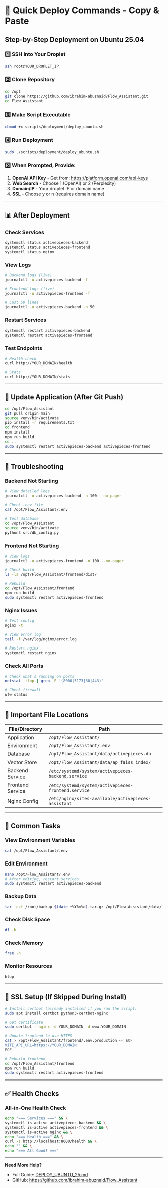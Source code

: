 # 🚀 Quick Deploy Commands - Copy & Paste

## Step-by-Step Deployment on Ubuntu 25.04

### 1️⃣ SSH into Your Droplet

```bash
ssh root@YOUR_DROPLET_IP
```

### 2️⃣ Clone Repository

```bash
cd /opt
git clone https://github.com/ibrahim-abuznaid/Flow_Assistant.git
cd Flow_Assistant
```

### 3️⃣ Make Script Executable

```bash
chmod +x scripts/deployment/deploy_ubuntu.sh
```

### 4️⃣ Run Deployment

```bash
sudo ./scripts/deployment/deploy_ubuntu.sh
```

### 5️⃣ When Prompted, Provide:

1. **OpenAI API Key** - Get from: https://platform.openai.com/api-keys
2. **Web Search** - Choose 1 (OpenAI) or 2 (Perplexity)
3. **Domain/IP** - Your droplet IP or domain name
4. **SSL** - Choose y or n (requires domain name)

---

## 📊 After Deployment

### Check Services

```bash
systemctl status activepieces-backend
systemctl status activepieces-frontend
systemctl status nginx
```

### View Logs

```bash
# Backend logs (live)
journalctl -u activepieces-backend -f

# Frontend logs (live)
journalctl -u activepieces-frontend -f

# Last 50 lines
journalctl -u activepieces-backend -n 50
```

### Restart Services

```bash
systemctl restart activepieces-backend
systemctl restart activepieces-frontend
```

### Test Endpoints

```bash
# Health check
curl http://YOUR_DOMAIN/health

# Stats
curl http://YOUR_DOMAIN/stats
```

---

## 🔄 Update Application (After Git Push)

```bash
cd /opt/Flow_Assistant
git pull origin main
source venv/bin/activate
pip install -r requirements.txt
cd frontend
npm install
npm run build
cd ..
sudo systemctl restart activepieces-backend activepieces-frontend
```

---

## 🐛 Troubleshooting

### Backend Not Starting

```bash
# View detailed logs
journalctl -u activepieces-backend -n 100 --no-pager

# Check .env file
cat /opt/Flow_Assistant/.env

# Test database
cd /opt/Flow_Assistant
source venv/bin/activate
python3 src/db_config.py
```

### Frontend Not Starting

```bash
# View logs
journalctl -u activepieces-frontend -n 100 --no-pager

# Check build
ls -la /opt/Flow_Assistant/frontend/dist/

# Rebuild
cd /opt/Flow_Assistant/frontend
npm run build
sudo systemctl restart activepieces-frontend
```

### Nginx Issues

```bash
# Test config
nginx -t

# View error log
tail -f /var/log/nginx/error.log

# Restart nginx
systemctl restart nginx
```

### Check All Ports

```bash
# Check what's running on ports
netstat -tlnp | grep -E '(8000|5173|80|443)'

# Check firewall
ufw status
```

---

## 🔐 Important File Locations

| File/Directory | Path |
|----------------|------|
| Application | `/opt/Flow_Assistant/` |
| Environment | `/opt/Flow_Assistant/.env` |
| Database | `/opt/Flow_Assistant/data/activepieces.db` |
| Vector Store | `/opt/Flow_Assistant/data/ap_faiss_index/` |
| Backend Service | `/etc/systemd/system/activepieces-backend.service` |
| Frontend Service | `/etc/systemd/system/activepieces-frontend.service` |
| Nginx Config | `/etc/nginx/sites-available/activepieces-assistant` |

---

## 📝 Common Tasks

### View Environment Variables

```bash
cat /opt/Flow_Assistant/.env
```

### Edit Environment

```bash
nano /opt/Flow_Assistant/.env
# After editing, restart services:
sudo systemctl restart activepieces-backend
```

### Backup Data

```bash
tar -czf /root/backup-$(date +%Y%m%d).tar.gz /opt/Flow_Assistant/data/
```

### Check Disk Space

```bash
df -h
```

### Check Memory

```bash
free -h
```

### Monitor Resources

```bash
htop
```

---

## 🎯 SSL Setup (If Skipped During Install)

```bash
# Install certbot (already installed if you ran the script)
sudo apt install certbot python3-certbot-nginx

# Get certificate
sudo certbot --nginx -d YOUR_DOMAIN -d www.YOUR_DOMAIN

# Update frontend to use HTTPS
cat > /opt/Flow_Assistant/frontend/.env.production << EOF
VITE_API_URL=https://YOUR_DOMAIN
EOF

# Rebuild frontend
cd /opt/Flow_Assistant/frontend
npm run build
sudo systemctl restart activepieces-frontend
```

---

## ✅ Health Checks

### All-in-One Health Check

```bash
echo "=== Services ===" && \
systemctl is-active activepieces-backend && \
systemctl is-active activepieces-frontend && \
systemctl is-active nginx && \
echo "=== Health ===" && \
curl -s http://localhost:8000/health && \
echo "" && \
echo "=== All Good! ==="
```

---

**Need More Help?**
- Full Guide: [DEPLOY_UBUNTU_25.md](DEPLOY_UBUNTU_25.md)
- GitHub: https://github.com/ibrahim-abuznaid/Flow_Assistant

